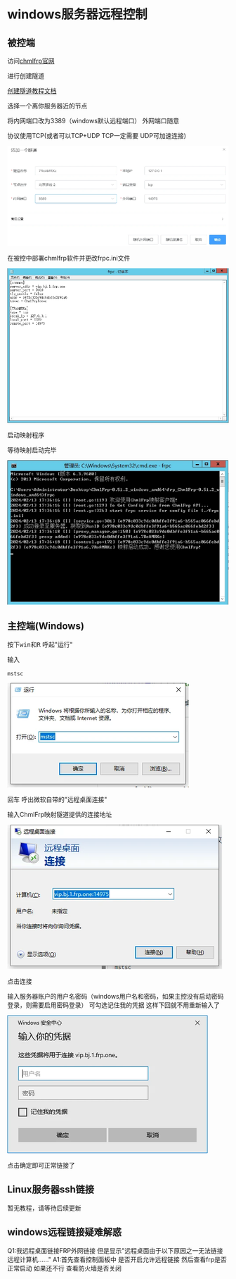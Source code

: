 # windows服务器远程控制

## 被控端

访问[chmlfrp官网](https://panel.chmlfrp.cn)

进行创建隧道

[创建隧道教程文档](../use/mapping)

选择一个离你服务器近的节点

将内网端口改为3389（windows默认远程端口） 外网端口随意

协议使用TCP(或者可以TCP+UDP TCP一定需要 UDP可加速连接)

![rdp创建隧道](./img/remote-connect/rdp1.webp)

在被控中部署chmlfrp软件并更改frpc.ini文件

![rdpini文件](./img/remote-connect/rdp2.webp)

启动映射程序

等待映射启动完毕

![rdp映射cmd](./img/remote-connect/rdp3.webp)

## 主控端(Windows)

按下<kbd>win</kbd>和<kbd>R</kbd> 呼起"运行"

输入

```shell
mstsc
```

![rdpmstsc呼出](./img/remote-connect/rdp4.webp)

回车 呼出微软自带的"远程桌面连接"

输入ChmlFrp映射隧道提供的连接地址

![rdpmstscIP](./img/remote-connect/rdp5.webp)

点击连接

输入服务器账户的用户名密码（windows用户名和密码，如果主控没有启动密码登录，则需要启用密码登录） 可勾选记住我的凭据 这样下回就不用重新输入了

![rdpmstsc账密](./img/remote-connect/rdp6.webp)

点击确定即可正常链接了

## Linux服务器ssh链接

暂无教程，请等待后续更新

## windows远程链接疑难解惑

Q1:我远程桌面链接FRP外网链接 但是显示"远程桌面由于以下原因之一无法链接远程计算机......"
A1:首先查看控制面板中 是否开启允许远程链接 然后查看frp是否正常启动 如果还不行 查看防火墙是否关闭